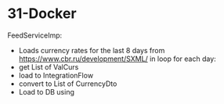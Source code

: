 # 31-Docker

FeedServiceImp:
- Loads currency rates for the last 8 days from https://www.cbr.ru/development/SXML/ in loop for each day:
- get List of ValCurs 
- load to IntegrationFlow
- convert to List of CurrencyDto
- Load to DB using 
